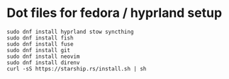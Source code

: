 # Dot files for fedora / hyprland setup

```
sudo dnf install hyprland stow syncthing
sudo dnf install fish
sudo dnf install fuse
sudo dnf install git
sudo dnf install neovim
sudo dnf install direnv
curl -sS https://starship.rs/install.sh | sh
```
